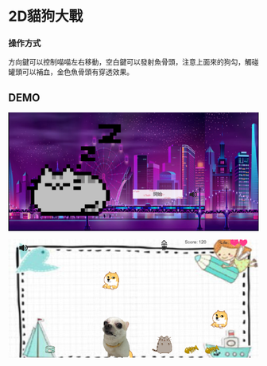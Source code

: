 # 2D貓狗大戰
### 操作方式
方向鍵可以控制喵喵左右移動，空白鍵可以發射魚骨頭，注意上面來的狗勾，觸碰罐頭可以補血，金色魚骨頭有穿透效果。
## DEMO
![開始畫面](https://github.com/nohano1l/gamedesign/blob/master/2D_catdogwar/img/startview.png)

![遊戲畫面](https://github.com/nohano1l/gamedesign/blob/master/2D_catdogwar/img/gameview.png)
